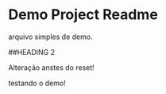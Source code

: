 ﻿# Demo Project Readme
arquivo simples de demo.

##HEADING 2

Alteração anstes do reset!

testando o demo!